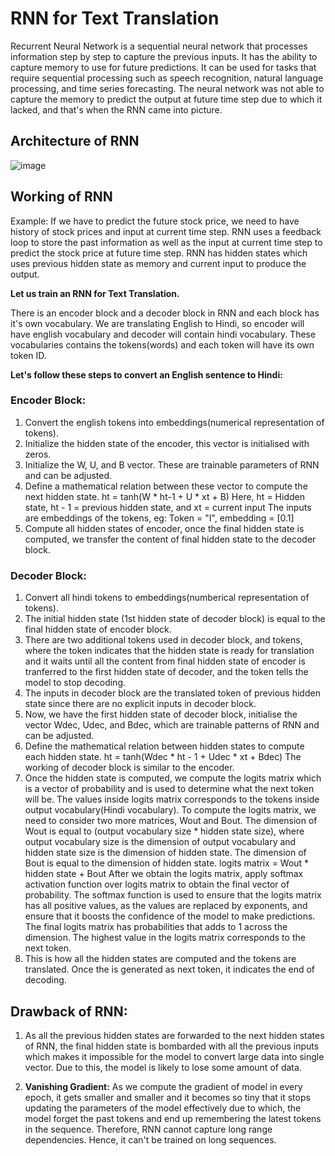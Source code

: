 # **RNN for Text Translation**

Recurrent Neural Network is a sequential neural network that processes information step by step to capture the previous inputs. It has the ability to capture memory to use for future predictions. It can be used for tasks that require sequential processing such as speech recognition, natural language processing, and time series forecasting. 
The neural network was not able to capture the memory to predict the output at future time step due to which it lacked, and that's when the RNN came into picture.

## **Architecture of RNN**

![image](https://github.com/user-attachments/assets/65d8e2c0-10ef-43c0-87be-4a7105ca8c09)

## **Working of RNN**

Example: If we have to predict the future stock price, we need to have history of stock prices and input at current time step. RNN uses a feedback loop to store the past information as well as the input at current time step to predict the stock price at future time step.
RNN has hidden states which uses previous hidden state as memory and current input to produce the output.


**Let us train an RNN for Text Translation.** 

There is an encoder block and a decoder block in RNN and each block has it's own vocabulary. We are translating English to Hindi, so encoder will have english vocabulary and decoder will contain hindi vocabulary. These vocabularies contains the tokens(words) and each token will have its own token ID.

**Let's follow these steps to convert an English sentence to Hindi:**

### **Encoder Block:**

1. Convert the english tokens into embeddings(numerical representation of tokens).
2. Initialize the hidden state of the encoder, this vector is initialised with zeros.
3. Initialize the W, U, and B vector. These are trainable parameters of RNN and can be adjusted.
4. Define a mathematical relation between these vector to compute the next hidden state.
   ht = tanh(W * ht-1 + U * xt + B)
   Here, ht = Hidden state, ht - 1 = previous hidden state, and xt = current input
   The inputs are embeddings of the tokens, eg: Token = "I", embedding = [0.1]
5. Compute all hidden states of encoder, once the final hidden state is computed, we transfer the content of final hidden state to the decoder block.

### **Decoder Block:**

1. Convert all hindi tokens to embeddings(numberical representation of tokens).
2. The initial hidden state (1st hidden state of decoder block) is equal to the final hidden state of encoder block.
3. There are two additional tokens used in decoder block, <GO> and <EOS> tokens, where the <GO> token indicates that the hidden state is ready for translation and it waits until all the content from final hidden state of encoder is tranferred to the first hidden state of decoder, and the <EOS> token tells the model to stop decoding.
4. The inputs in decoder block are the translated token of previous hidden state since there are no explicit inputs in decoder block.
5. Now, we have the first hidden state of decoder block, initialise the vector Wdec, Udec, and Bdec, which are trainable patterns of RNN and can be adjusted.
6. Define the mathematical relation between hidden states to compute each hidden state.
   ht = tanh(Wdec * ht - 1 + Udec * xt + Bdec)
   The working of decoder block is similar to the encoder.
7. Once the hidden state is computed, we compute the logits matrix which is a vector of probability and is used to determine what the next token will be.
   The values inside logits matrix corresponds to the tokens inside output vocabulary(Hindi vocabulary).
   To compute the logits matrix, we need to consider two more matrices, Wout and Bout. The dimension of Wout is equal to (output vocabulary size * hidden state size), where output vocabulary size is the dimension of output vocabulary and hidden state size is the dimension of hidden state. The dimension of Bout is equal to the dimension of hidden state.
   logits matrix = Wout * hidden state + Bout
   After we obtain the logits matrix, apply softmax activation function over logits matrix to obtain the final vector of probability. The softmax function is used to ensure that the logits matrix has all positive values, as the values are replaced by exponents, and ensure that it boosts the confidence of the model to make predictions. The final logits matrix has probabilities that adds to 1 across the dimension.
   The highest value in the logits matrix corresponds to the next token.
8. This is how all the hidden states are computed and the tokens are translated. Once the <EOS> is generated as next token, it indicates the end of decoding.

## **Drawback of RNN:**

1. As all the previous hidden states are forwarded to the next hidden states of RNN, the final hidden state is bombarded with all the previous inputs which makes it impossible for the model to convert large data into single vector. Due to this, the model is likely to lose some amount of data.
   
2. **Vanishing Gradient:** As we compute the gradient of model in every epoch, it gets smaller and smaller and it becomes so tiny that it stops updating the parameters of the model effectively due to which, the model forget the past tokens and end up remembering the latest tokens in the sequence. Therefore, RNN cannot capture long range dependencies. Hence, it can't be trained on long sequences.


                                                                          
   
   


